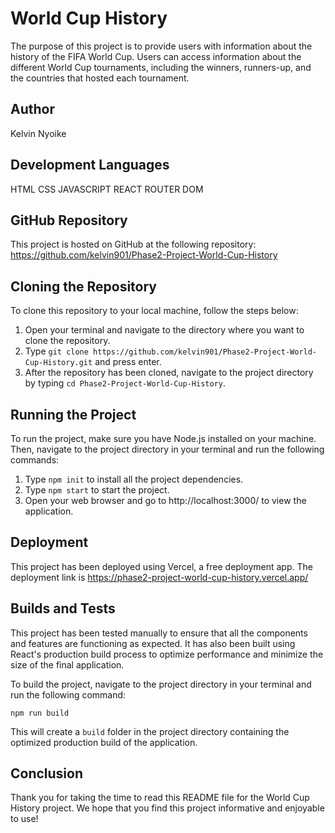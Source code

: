 

# World Cup History
The purpose of this project is to provide users with information about the history of the FIFA World Cup. Users can access information about the different World Cup tournaments, including the winners, runners-up, and the countries that hosted each tournament.


## Author 
Kelvin Nyoike

## Development Languages
HTML
CSS
JAVASCRIPT
REACT
ROUTER DOM




## GitHub Repository

This project is hosted on GitHub at the following repository: https://github.com/kelvin901/Phase2-Project-World-Cup-History

## Cloning the Repository

To clone this repository to your local machine, follow the steps below:

1. Open your terminal and navigate to the directory where you want to clone the repository.
2. Type `git clone https://github.com/kelvin901/Phase2-Project-World-Cup-History.git` and press enter.
3. After the repository has been cloned, navigate to the project directory by typing `cd Phase2-Project-World-Cup-History`.

## Running the Project

To run the project, make sure you have Node.js installed on your machine. Then, navigate to the project directory in your terminal and run the following commands:

1. Type `npm init` to install all the project dependencies.
2. Type `npm start` to start the project.
3. Open your web browser and go to http://localhost:3000/ to view the application.

## Deployment

This project has been deployed using Vercel, a free deployment app. The deployment link is https://phase2-project-world-cup-history.vercel.app/

## Builds and Tests

This project has been tested manually to ensure that all the components and features are functioning as expected. It has also been built using React's production build process to optimize performance and minimize the size of the final application. 

To build the project, navigate to the project directory in your terminal and run the following command:

`npm run build`

This will create a `build` folder in the project directory containing the optimized production build of the application.

## Conclusion
Thank you for taking the time to read this README file for the World Cup History project. We hope that you find this project informative and enjoyable to use!